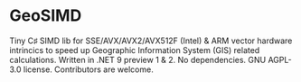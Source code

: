 # GeoSIMD

Tiny C♯ SIMD lib for SSE/AVX/AVX2/AVX512F (Intel) & ARM vector hardware intrincics to speed up Geographic Information System (GIS) related calculations. Written in .NET 9 preview 1 & 2. No dependencies. GNU AGPL-3.0 license.
Contributors are welcome.

